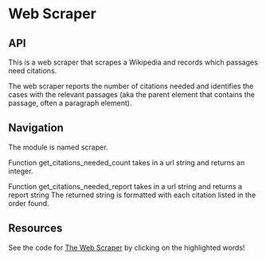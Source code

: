# Web Scraper

## API

This is a web scraper that scrapes a Wikipedia and records which passages need citations.

The web scraper reports the number of citations needed and identifies the cases with the relevant passages (aka the parent element that contains the passage, often a paragraph element).

## Navigation

The module is named scraper.

Function get_citations_needed_count
takes in a url string and returns an integer.

Function get_citations_needed_report
takes in a url string and returns a report string
The returned string is formatted with each citation listed in the order found.


## Resources

See the code for [The Web Scraper](scraper.py) by clicking on the highlighted words!

